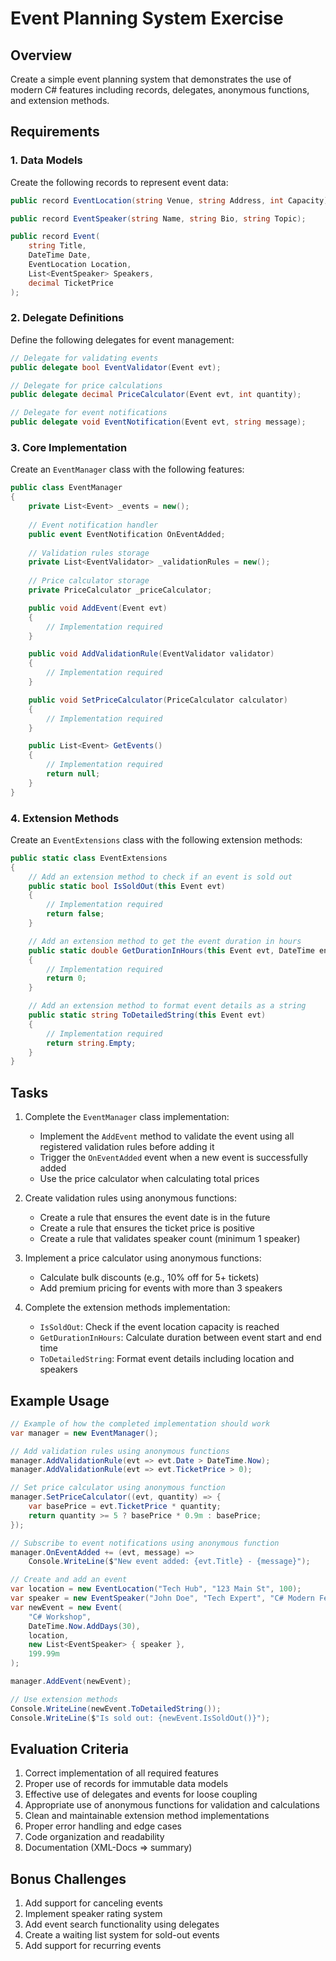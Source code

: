 # Event Planning System Exercise

## Overview
Create a simple event planning system that demonstrates the use of modern C# features including records, delegates, anonymous functions, and extension methods.

## Requirements

### 1. Data Models
Create the following records to represent event data:

```csharp
public record EventLocation(string Venue, string Address, int Capacity);

public record EventSpeaker(string Name, string Bio, string Topic);

public record Event(
    string Title,
    DateTime Date,
    EventLocation Location,
    List<EventSpeaker> Speakers,
    decimal TicketPrice
);
```

### 2. Delegate Definitions
Define the following delegates for event management:

```csharp
// Delegate for validating events
public delegate bool EventValidator(Event evt);

// Delegate for price calculations
public delegate decimal PriceCalculator(Event evt, int quantity);

// Delegate for event notifications
public delegate void EventNotification(Event evt, string message);
```

### 3. Core Implementation
Create an `EventManager` class with the following features:

```csharp
public class EventManager
{
    private List<Event> _events = new();
    
    // Event notification handler
    public event EventNotification OnEventAdded;
    
    // Validation rules storage
    private List<EventValidator> _validationRules = new();
    
    // Price calculator storage
    private PriceCalculator _priceCalculator;

    public void AddEvent(Event evt)
    {
        // Implementation required
    }

    public void AddValidationRule(EventValidator validator)
    {
        // Implementation required
    }

    public void SetPriceCalculator(PriceCalculator calculator)
    {
        // Implementation required
    }

    public List<Event> GetEvents()
    {
        // Implementation required
        return null;
    }
}
```

### 4. Extension Methods
Create an `EventExtensions` class with the following extension methods:

```csharp
public static class EventExtensions
{
    // Add an extension method to check if an event is sold out
    public static bool IsSoldOut(this Event evt)
    {
        // Implementation required
        return false;
    }

    // Add an extension method to get the event duration in hours
    public static double GetDurationInHours(this Event evt, DateTime endTime)
    {
        // Implementation required
        return 0;
    }

    // Add an extension method to format event details as a string
    public static string ToDetailedString(this Event evt)
    {
        // Implementation required
        return string.Empty;
    }
}
```

## Tasks

1. Complete the `EventManager` class implementation:
   - Implement the `AddEvent` method to validate the event using all registered validation rules before adding it
   - Trigger the `OnEventAdded` event when a new event is successfully added
   - Use the price calculator when calculating total prices

2. Create validation rules using anonymous functions:
   - Create a rule that ensures the event date is in the future
   - Create a rule that ensures the ticket price is positive
   - Create a rule that validates speaker count (minimum 1 speaker)

3. Implement a price calculator using anonymous functions:
   - Calculate bulk discounts (e.g., 10% off for 5+ tickets)
   - Add premium pricing for events with more than 3 speakers

4. Complete the extension methods implementation:
   - `IsSoldOut`: Check if the event location capacity is reached
   - `GetDurationInHours`: Calculate duration between event start and end time
   - `ToDetailedString`: Format event details including location and speakers

## Example Usage

```csharp
// Example of how the completed implementation should work
var manager = new EventManager();

// Add validation rules using anonymous functions
manager.AddValidationRule(evt => evt.Date > DateTime.Now);
manager.AddValidationRule(evt => evt.TicketPrice > 0);

// Set price calculator using anonymous function
manager.SetPriceCalculator((evt, quantity) => {
    var basePrice = evt.TicketPrice * quantity;
    return quantity >= 5 ? basePrice * 0.9m : basePrice;
});

// Subscribe to event notifications using anonymous function
manager.OnEventAdded += (evt, message) => 
    Console.WriteLine($"New event added: {evt.Title} - {message}");

// Create and add an event
var location = new EventLocation("Tech Hub", "123 Main St", 100);
var speaker = new EventSpeaker("John Doe", "Tech Expert", "C# Modern Features");
var newEvent = new Event(
    "C# Workshop",
    DateTime.Now.AddDays(30),
    location,
    new List<EventSpeaker> { speaker },
    199.99m
);

manager.AddEvent(newEvent);

// Use extension methods
Console.WriteLine(newEvent.ToDetailedString());
Console.WriteLine($"Is sold out: {newEvent.IsSoldOut()}");
```

## Evaluation Criteria

1. Correct implementation of all required features
2. Proper use of records for immutable data models
3. Effective use of delegates and events for loose coupling
4. Appropriate use of anonymous functions for validation and calculations
5. Clean and maintainable extension method implementations
6. Proper error handling and edge cases
7. Code organization and readability
8. Documentation (XML-Docs => summary)

## Bonus Challenges

1. Add support for canceling events
2. Implement speaker rating system
3. Add event search functionality using delegates
4. Create a waiting list system for sold-out events
5. Add support for recurring events
